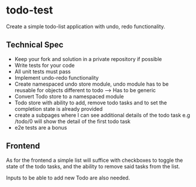 # todo-test

Create a simple todo-list application with undo, redo functionality.

## Technical Spec

- Keep your fork and solution in a private repository if possible
- Write tests for your code
- All unit tests must pass
- Implement undo-redo functionality
- Create namespaced undo store module, undo module has to be reusable for objects different to todo --> Has to be generic
- Convert Todo store to a namespaced module
- Todo store with ability to add, remove todo tasks and to set the completion state is already provided
- create a subpages where I can see additional details of the todo task e.g /todo/0 will show the detail of the first todo task
- e2e tests are a bonus

## Frontend

As for the frontend a simple list will suffice with checkboxes to toggle the state of the todo tasks, and the ability to remove said tasks from the list.

Inputs to be able to add new Todo are also needed.
